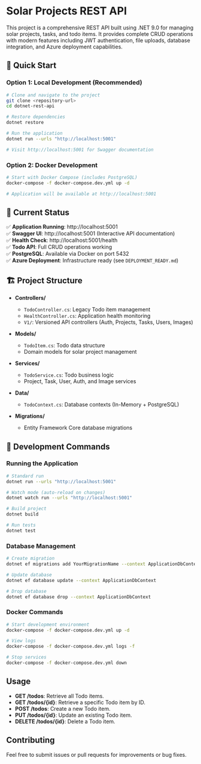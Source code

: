 # Solar Projects REST API

This project is a comprehensive REST API built using .NET 9.0 for managing solar projects, tasks, and todo items. It provides complete CRUD operations with modern features including JWT authentication, file uploads, database integration, and Azure deployment capabilities.

## 🚀 Quick Start

### **Option 1: Local Development (Recommended)**
```bash
# Clone and navigate to the project
git clone <repository-url>
cd dotnet-rest-api

# Restore dependencies
dotnet restore

# Run the application
dotnet run --urls "http://localhost:5001"

# Visit http://localhost:5001 for Swagger documentation
```

### **Option 2: Docker Development**
```bash
# Start with Docker Compose (includes PostgreSQL)
docker-compose -f docker-compose.dev.yml up -d

# Application will be available at http://localhost:5001
```

## 📱 Current Status

✅ **Application Running**: http://localhost:5001  
✅ **Swagger UI**: http://localhost:5001 (Interactive API documentation)  
✅ **Health Check**: http://localhost:5001/health  
✅ **Todo API**: Full CRUD operations working  
✅ **PostgreSQL**: Available via Docker on port 5432  
✅ **Azure Deployment**: Infrastructure ready (see `DEPLOYMENT_READY.md`)  

## 🏗️ Project Structure

- **Controllers/**
  - `TodoController.cs`: Legacy Todo item management
  - `HealthController.cs`: Application health monitoring
  - `V1/`: Versioned API controllers (Auth, Projects, Tasks, Users, Images)
  
- **Models/**
  - `TodoItem.cs`: Todo data structure
  - Domain models for solar project management
  
- **Services/**
  - `TodoService.cs`: Todo business logic
  - Project, Task, User, Auth, and Image services
  
- **Data/**
  - `TodoContext.cs`: Database contexts (In-Memory + PostgreSQL)
  
- **Migrations/**
  - Entity Framework Core database migrations

## 🔧 Development Commands

### **Running the Application**
```bash
# Standard run
dotnet run --urls "http://localhost:5001"

# Watch mode (auto-reload on changes)
dotnet watch run --urls "http://localhost:5001"

# Build project
dotnet build

# Run tests
dotnet test
```

### **Database Management**
```bash
# Create migration
dotnet ef migrations add YourMigrationName --context ApplicationDbContext

# Update database
dotnet ef database update --context ApplicationDbContext

# Drop database
dotnet ef database drop --context ApplicationDbContext
```

### **Docker Commands**
```bash
# Start development environment
docker-compose -f docker-compose.dev.yml up -d

# View logs
docker-compose -f docker-compose.dev.yml logs -f

# Stop services
docker-compose -f docker-compose.dev.yml down
```

## Usage

- **GET /todos**: Retrieve all Todo items.
- **GET /todos/{id}**: Retrieve a specific Todo item by ID.
- **POST /todos**: Create a new Todo item.
- **PUT /todos/{id}**: Update an existing Todo item.
- **DELETE /todos/{id}**: Delete a Todo item.

## Contributing

Feel free to submit issues or pull requests for improvements or bug fixes.